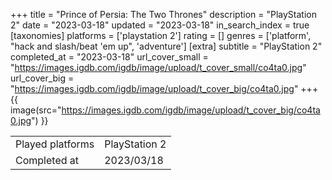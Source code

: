 +++
title = "Prince of Persia: The Two Thrones"
description = "PlayStation 2"
date = "2023-03-18"
updated = "2023-03-18"
in_search_index = true
[taxonomies]
platforms = ['playstation 2']
rating = []
genres = ['platform', "hack and slash/beat 'em up", 'adventure']
[extra]
subtitle = "PlayStation 2"
completed_at = "2023-03-18"
url_cover_small = "https://images.igdb.com/igdb/image/upload/t_cover_small/co4ta0.jpg"
url_cover_big = "https://images.igdb.com/igdb/image/upload/t_cover_big/co4ta0.jpg"
+++
{{ image(src="https://images.igdb.com/igdb/image/upload/t_cover_big/co4ta0.jpg") }}

|              |            |
| ------------ | ---------- |
| Played platforms    | PlayStation 2 |
| Completed at | 2023/03/18 |

